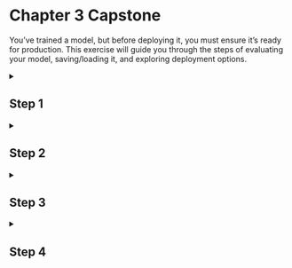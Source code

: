 # Chapter 3 Capstone

You’ve trained a model, but before deploying it, you must ensure it’s ready for production. This exercise will guide you through the steps of evaluating your model, saving/loading it, and exploring deployment options.

<details>

<summary><h2>Step 1</h2></summary>

### Instructions

- Evaluate your trained model using a testing dataset to ensure it meets production standards. Use the `torchmetrics` library to calculate accuracy and other relevant metrics.

<details>
  
<summary><h3>Hint</h3></summary>

- Combine predictions and labels across batches to calculate overall accuracy.

</details>

### Solution

[solution.py](https://github.com/bidata-io/dc-scalable-ai/blob/main/ch_3/capstone/1/solution.py)

### Sample Code

### Submission Correctness Tests (SCT)

[sct.py](https://github.com/bidata-io/dc-scalable-ai/blob/main/ch_3/capstone/1/sct.py)

</details>

<details>
  
<summary><h2>Step 2</h2></summary>

### Instructions
- After confirming that your model meets the accuracy requirements, save it to a file. Then, reload the model to verify that it can be restored correctly for inference.

<details>

<summary><h3>Hint</h3></summary>

- Ensure you reinstantiate the model class before loading the saved state dictionary.

</details>

### Solution

[solution.py](https://github.com/bidata-io/dc-scalable-ai/blob/main/ch_3/capstone/2/solution.py)

### Submission Correctness Tests (SCT)

[sct.py](https://github.com/bidata-io/dc-scalable-ai/blob/main/ch_3/capstone/2/sct.py)

</details>

<details>
  
<summary><h2>Step 3</h2></summary>

### Instructions

- Explore a deployment option for your model using `torch.jit` to trace the model and convert it to a TorchScript for optimized production deployment.

<details>

<summary><h3>Hint</h3></summary>

- Use `torch.jit.trace` to convert the model to TorchScript, making it suitable for production deployment.

</details>

### Solution

[solution.py](https://github.com/bidata-io/dc-scalable-ai/blob/main/ch_3/capstone/3/solution.py)

### Sample Code

```python
traced_model = torch.jit.trace(loaded_model, sample_input)
```

### Submission Correctness Test (SCT)

[sct.py](https://github.com/bidata-io/dc-scalable-ai/blob/main/ch_3/capstone/3/sct.py)

</details>

<details>

<summary><h2>Step 4</h2></summary>

### Question
- Which library would you use for serving PyTorch models in a scalable production environment?

<details>
<summary><h3>Hint</h3></summary>
- Consider the library’s strength—scalability, management, or creating APIs—when choosing a deployment tool.
  
</details>
### Possible Answers

- TensorFlow Serving
- MLflow
- FastAPI

### Submission Correctness Tests (SCT)

[sct.py](https://github.com/bidata-io/dc-scalable-ai/blob/main/ch_3/capstone/4/sct.py)

</details>
